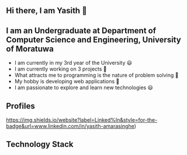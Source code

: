 ## Hi there, I am Yasith 🙂

## I am an Undergraduate at Department of Computer Science and Engineering, University of Moratuwa

- I am currently in my 3rd year of the University 😃
- I am currently working on 3 projects 🤗
- What attracts me to programming is the nature of problem solving 🤩
- My hobby is developing web applications 🖤
- I am passionate to explore and learn new technologies 😃

## Profiles

https://img.shields.io/website?label=Linked%In&style=for-the-badge&url=www.linkedin.com/in/yasith-amarasinghe)

## Technology Stack

[linkedin]: www.linkedin.com/in/yasith-amarasinghe
